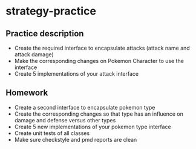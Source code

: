 # strategy-practice

## Practice description

- Create the required interface to encapsulate attacks (attack name and attack damage)
- Make the corresponding changes on Pokemon Character to use the interface
- Create 5 implementations of your attack interface

## Homework
- Create a second interface to encapsulate pokemon type
- Create the corresponding changes so that type has an influence on damage and defense versus other types
- Create 5 new implementations of your pokemon type interface
- Create unit tests of all classes
- Make sure checkstyle and pmd reports are clean



